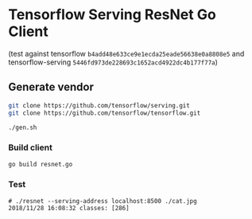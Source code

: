 # Tensorflow Serving ResNet Go Client

(test against tensorflow `b4add48e633ce9e1ecda25eade56638e0a8808e5` and tensorflow-serving `5446fd973de228693c1652acd4922dc4b177f77a`)

## Generate vendor

```bash
git clone https://github.com/tensorflow/serving.git
git clone https://github.com/tensorflow/tensorflow.git

./gen.sh
```
### Build client

```bash
go build resnet.go
```

### Test

```console
# ./resnet --serving-address localhost:8500 ./cat.jpg
2018/11/28 16:08:32 classes: [286]
```
